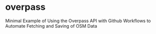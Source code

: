 # overpass
Minimal Example of Using the Overpass API with Github Workflows to Automate Fetching and Saving of OSM Data


